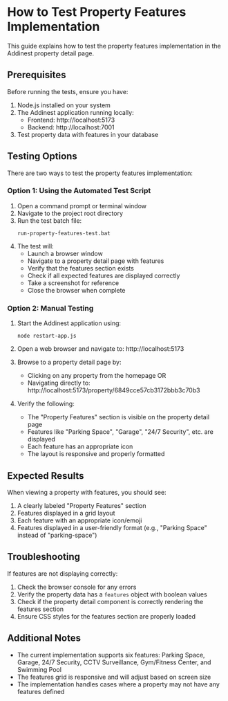 # How to Test Property Features Implementation

This guide explains how to test the property features implementation in the Addinest property detail page.

## Prerequisites

Before running the tests, ensure you have:

1. Node.js installed on your system
2. The Addinest application running locally:
   - Frontend: http://localhost:5173
   - Backend: http://localhost:7001
3. Test property data with features in your database

## Testing Options

There are two ways to test the property features implementation:

### Option 1: Using the Automated Test Script

1. Open a command prompt or terminal window
2. Navigate to the project root directory
3. Run the test batch file:
   ```
   run-property-features-test.bat
   ```
4. The test will:
   - Launch a browser window
   - Navigate to a property detail page with features
   - Verify that the features section exists
   - Check if all expected features are displayed correctly
   - Take a screenshot for reference
   - Close the browser when complete

### Option 2: Manual Testing

1. Start the Addinest application using:
   ```
   node restart-app.js
   ```

2. Open a web browser and navigate to: http://localhost:5173

3. Browse to a property detail page by:
   - Clicking on any property from the homepage OR
   - Navigating directly to: http://localhost:5173/property/6849cce57cb3172bbb3c70b3

4. Verify the following:
   - The "Property Features" section is visible on the property detail page
   - Features like "Parking Space", "Garage", "24/7 Security", etc. are displayed
   - Each feature has an appropriate icon
   - The layout is responsive and properly formatted

## Expected Results

When viewing a property with features, you should see:

1. A clearly labeled "Property Features" section
2. Features displayed in a grid layout
3. Each feature with an appropriate icon/emoji
4. Features displayed in a user-friendly format (e.g., "Parking Space" instead of "parking-space")

## Troubleshooting

If features are not displaying correctly:

1. Check the browser console for any errors
2. Verify the property data has a `features` object with boolean values
3. Check if the property detail component is correctly rendering the features section
4. Ensure CSS styles for the features section are properly loaded

## Additional Notes

- The current implementation supports six features: Parking Space, Garage, 24/7 Security, CCTV Surveillance, Gym/Fitness Center, and Swimming Pool
- The features grid is responsive and will adjust based on screen size
- The implementation handles cases where a property may not have any features defined

